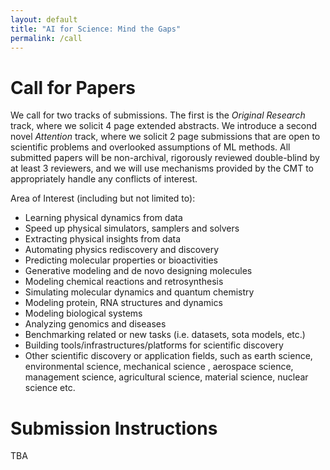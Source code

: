 ```yaml
---
layout: default
title: "AI for Science: Mind the Gaps"
permalink: /call
---
```


# Call for Papers
We call for two tracks of submissions. The first is the *Original Research* track, where we solicit 4 page extended abstracts. We introduce a second novel *Attention* track, where we solicit 2 page submissions that are open to scientific problems and overlooked assumptions of ML methods. All submitted papers will be non-archival, rigorously reviewed double-blind by at least 3 reviewers, and we will use mechanisms provided by the CMT to appropriately handle any conflicts of interest. 

Area of Interest (including but not limited to):
- Learning physical dynamics from data
- Speed up physical simulators, samplers and solvers
- Extracting physical insights from data
- Automating physics rediscovery and discovery
- Predicting molecular properties or bioactivities
- Generative modeling and de novo designing molecules
- Modeling chemical reactions and retrosynthesis
- Simulating molecular dynamics and quantum chemistry 
- Modeling protein, RNA structures and dynamics
- Modeling biological systems
- Analyzing genomics and diseases
- Benchmarking related or new tasks (i.e. datasets, sota models, etc.)
- Building tools/infrastructures/platforms for scientific discovery 
- Other scientific discovery or application fields, such as earth science, environmental science, mechanical science , aerospace science, management science, agricultural science, material science, nuclear science etc.


# Submission Instructions

TBA
